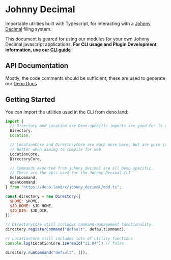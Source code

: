 # Johnny Decimal

Importable utilities built with Typescript, for interacting with a
[Johnny Decimal](https://johnnydecimal.com/) filing system.

This document is geared for using our modules for your own Johnny Decimal javascript applications. **For CLI usage and Plugin Development information, use our [CLI guide](https://johnny.bpev.me)**

## API Documentation

Mostly, the code comments should be sufficient; these are used to generate our [Deno Docs](https://doc.deno.land/https/deno.land/x/johnny_decimal/mod.ts)

## Getting Started

You can import the utilities used in the CLI from deno.land:

```js
import {
  // Directory and Location are Deno-specific imports are good for fs usecases
  Directory,
  Location,

  // LocationCore and DirectoryCore are much more bare, but are pure javascript.
  // Better when aiming to compile for web
  LocationCore,
  DirectoryCore,

  // Commands exported from johnny_decimal are all Deno-specific.
  // These are the apis used for the Johnny Decimal CLI
  helpCommand,
  openCommand,
} from "https://deno.land/x/johnny_decimal/mod.ts";

const directory = new Directory({
  $HOME: $HOME,
  $JD_HOME: $JD_HOME,
  $JD_DIR: $JD_DIR,
});

// DirectoryCore still includes command-management functionality.
directory.registerCommand("default", defaultCommand);

// LocationCore still includes lots of utility functions
console.log(LocationCore.isAreaId("21.04")) // false

directory.runCommand("default", []);
```
